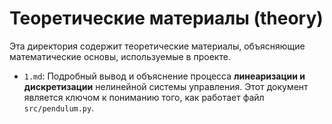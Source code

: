 # Теоретические материалы (theory)

Эта директория содержит теоретические материалы, объясняющие математические основы, используемые в проекте.

- `1.md`: Подробный вывод и объяснение процесса **линеаризации и дискретизации** нелинейной системы управления. Этот документ является ключом к пониманию того, как работает файл `src/pendulum.py`. 